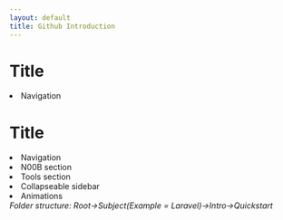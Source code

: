 ```yaml
---
layout: default
title: Github Introduction
---
```


<h1>Title</h1>
<li>Navigation</li>

<h1>Title</h1>
<li>Navigation</li>
<li>N00B section</li>
<li>Tools section</li>
<li>Collapseable sidebar</li>
<li>Animations</li>
<i>Folder structure: Root->Subject(Example = Laravel)->Intro->Quickstart</i>
